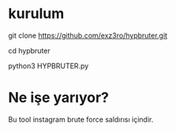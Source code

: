 # kurulum 

git clone https://github.com/exz3ro/hypbruter.git

cd hypbruter

python3 HYPBRUTER.py

# Ne işe yarıyor?

Bu tool instagram brute force saldırısı içindir.
